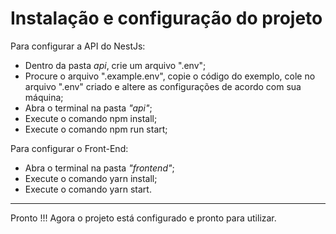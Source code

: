# Instalação e configuração do projeto
Para configurar a API do NestJs:
- Dentro da pasta *api*, crie um arquivo ".env";
- Procure o arquivo ".example.env", copie o código do exemplo, cole no arquivo ".env" criado e altere as configurações de acordo com sua máquina;
- Abra o terminal na pasta *"api"*;
- Execute o comando npm install;
- Execute o comando npm run start;

Para configurar o Front-End:
- Abra o terminal na pasta *"frontend"*;
- Execute o comando yarn install;
- Execute o comando yarn start.
---
Pronto !!! Agora o projeto está configurado e pronto para utilizar.
